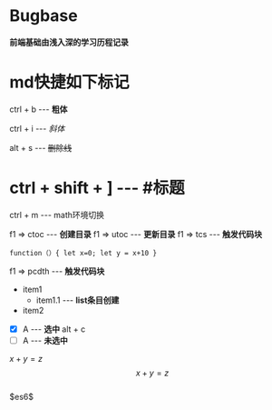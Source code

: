 # Bugbase
**前端基础由浅入深的学习历程记录**
# md快捷如下标记
ctrl + b --- **粗体**

ctrl + i --- *斜体*

alt + s --- ~~删除线~~

# ctrl + shift + ] ---   #标题

ctrl + m --- math环境切换

f1 => ctoc ---  **创建目录**
f1 => utoc ---  **更新目录**
f1 => tcs ---  **触发代码块**

`function（）{
    let x=0;
    let y = x+10
}`

f1 => pcdth ---  **触发代码块**

 - item1
    - item1.1 --- **list条目创建**
- item2

 - [x] A --- **选中** alt + c
 - [ ] A --- **未选中**
  
  $x+y=z$
  $$x+y=z$$
   <br/>
  \$es6\$
  <br/>








